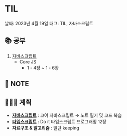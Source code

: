 # TIL

날짜: 2023년 4월 19일
태그: TIL, 자바스크립트

## 📚 공부

1. [자바스크립트](https://www.notion.so/Study-5ec41f9c011e4cec8becd44d37652964)
    - Core JS
        - 1 - 4장 ~ 1 - 6장

## 📝 **NOTE**

## 👩🏻‍💻 계획

- **[자바스크립트](https://www.notion.so/Study-5ec41f9c011e4cec8becd44d37652964)**  : 코어 자바스크립트 → 노트 필기 및 코드 복습
- **[타입스크립트](https://www.notion.so/Study-5ec41f9c011e4cec8becd44d37652964)**  : Do it 타입스크립트 프로그래밍 12장
- **자료구조 & 알고리즘** : 일단 keeping